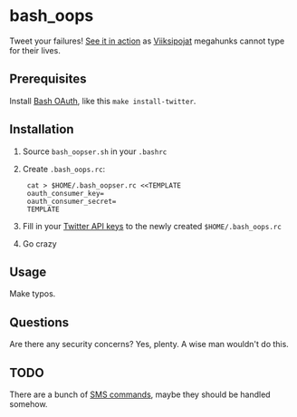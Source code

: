 # bash_oops

Tweet your failures! [See it in action](https://twitter.com/bash_oops) as [Viiksipojat](http://viiksipojat.fi) megahunks cannot type for their lives.

## Prerequisites

Install [Bash OAuth](https://github.com/livibetter/bash-oauth), like this `make install-twitter`.

## Installation

1. Source `bash_oopser.sh` in your `.bashrc`
2. Create `.bash_oops.rc`:

		cat > $HOME/.bash_oopser.rc <<TEMPLATE
		oauth_consumer_key=
		oauth_consumer_secret=
		TEMPLATE
		
3. Fill in your [Twitter API keys](http://dev.twitter.com/apps/new) to the newly created `$HOME/.bash_oops.rc`
4. Go crazy

## Usage

Make typos.

## Questions

Are there any security concerns? Yes, plenty. A wise man wouldn't do this.

## TODO

There are a bunch of [SMS commands](https://support.twitter.com/articles/14020-twitter-for-sms-basic-features), maybe they should be handled somehow.
